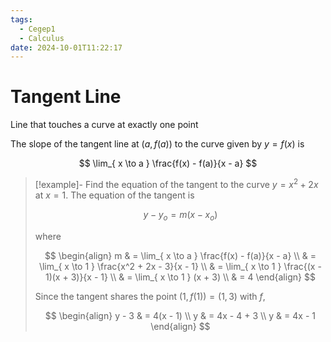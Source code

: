 ```yaml
---
tags:
  - Cegep1
  - Calculus
date: 2024-10-01T11:22:17
---
```


# Tangent Line

Line that touches a curve at exactly one point

The slope of the tangent line at $(a, f(a))$ to the curve given by $y = f(x)$ is

$$
\lim_{ x \to a } \frac{f(x) - f(a)}{x - a}
$$

> [!example]- Find the equation of the tangent to the curve $y = x^2 + 2x$ at $x = 1$.
> The equation of the tangent is
> 
> $$
> y - y_o = m(x - x_o)
> $$
> 
> where
> 
> $$
> \begin{align}
> m & = \lim_{ x \to a } \frac{f(x) - f(a)}{x - a} \\
>  & = \lim_{ x \to 1 } \frac{x^2 + 2x - 3}{x - 1} \\
>  & = \lim_{ x \to 1 } \frac{(x - 1)(x + 3)}{x - 1} \\
>  & = \lim_{ x \to 1 } (x + 3) \\
>  & = 4
> \end{align}
> $$
> 
> Since the tangent shares the point $(1, f(1)) = (1, 3)$ with $f$,
> 
> $$
> \begin{align}
> y - 3 & = 4(x - 1) \\
> y & = 4x - 4 + 3 \\
> y & = 4x - 1
> \end{align}
> $$